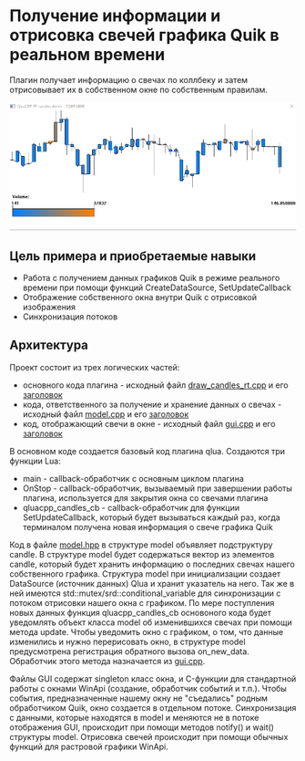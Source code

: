 # Получение информации и отрисовка свечей графика Quik в реальном времени #
Плагин получает информацию о свечах по коллбеку и затем отрисовывает их в собственном окне по собственным правилам.

![Draw candles realtime screencast](doc/screencast.gif)

## Цель примера и приобретаемые навыки ##
 * Работа с получением данных графиков Quik в режиме реального времени при помощи функций CreateDataSource, SetUpdateCallback
 * Отображение собственного окна внутри Quik с отрисовкой изображения
 * Синхронизация потоков
 
## Архитектура ##

Проект состоит из трех логических частей: 
 * основного кода плагина - исходный файл [draw_candles_rt.cpp](src/draw_candles_rt.cpp)
 и его [заголовок](src/draw_candles_rt.hpp)
 * кода, ответственного за получение и хранение данных о свечах - 
 исходный файл [model.cpp](src/model.cpp) и его [заголовок](src/model.hpp)
 * код, отображающий свечи в окне - исходный файл [gui.cpp](src/gui.cpp) и его [заголовок](src/gui.hpp)
 
В основном коде создается базовый код плагина qlua. Создаются три функции Lua:
 * main - callback-обработчик с основным циклом плагина
 * OnStop - callback-обработчик, вызываемый при завершении работы плагина, используется
 для закрытия окна со свечами плагина
 * qluacpp_candles_cb - callback-обработчик для функции SetUpdateCallback, который будет
 вызываться каждый раз, когда терминалом получена новая информация о свече графика Quik
 
Код в файле [model.hpp](src/model.hpp) в структуре model объявляет подструктуру candle. В структуре
model будет содержаться вектор из элементов candle, который будет хранить информацию о последних
свечах нашего собственного графика. Структура model при инициализации создает DataSource (источник данных) Qlua
и хранит указатель на него. Так же в ней имеются std::mutex/srd::conditional_variable для синхронизации
с потоком отрисовки нашего окна с графиком. По мере поступления новых данных функция qluacpp_candles_cb
основоного кода будет уведомлять объект класса model об изменившихся свечах при помощи метода update. Чтобы
уведомить окно с графиком, о том, что данные изменились и нужно перерисовать окно, в структуре model
предусмотрена регистрация обратного вызова on_new_data. Обработчик этого метода назначается из [gui.cpp](src/gui.cpp).

Файлы GUI содержат singleton класс окна, и C-функции для стандартной работы с окнами WinApi (создание, обработчик событий и т.п.). Чтобы события, предназначенные нашему окну не "съедались" родным обработчиком Quik, окно создается в отдельном
потоке. Синхронизация с данными, которые находятся в model и меняются не в потоке отображения GUI, происходит при
помощи методов notify() и wait() структуры model. Отрисовка свечей происходит при помощи обычных функций для растровой
графики WinApi.




 
